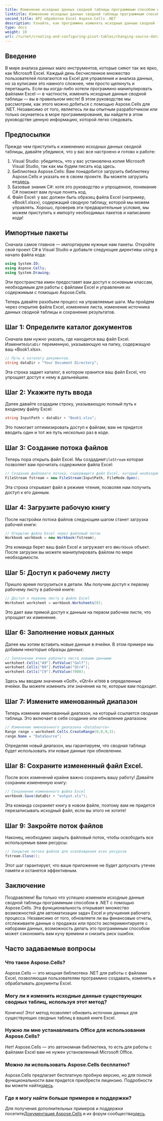 ```yaml
---
title: Изменение исходных данных сводной таблицы программным способом в .NET
linktitle: Изменение исходных данных сводной таблицы программным способом в .NET
second_title: API обработки Excel Aspose.Cells .NET
description: Узнайте, как программно изменять исходные данные сводной таблицы с помощью Aspose.Cells для .NET, воспользовавшись нашим подробным пошаговым руководством.
type: docs
weight: 10
url: /ru/net/creating-and-configuring-pivot-tables/changing-source-data/
---
```

## Введение
В мире анализа данных мало инструментов, которые сияют так же ярко, как Microsoft Excel. Каждый день бесчисленное множество пользователей полагаются на Excel для управления и анализа данных, но за кулисами это намного сложнее, чем просто щелкнуть и перетащить. Если вы когда-либо хотели программно манипулировать файлами Excel — в частности, изменить исходные данные сводной таблицы — вы в правильном месте! В этом руководстве мы рассмотрим, как этого можно добиться с помощью Aspose.Cells для .NET. Независимо от того, являетесь ли вы опытным разработчиком или только окунаетесь в море программирования, вы найдете в этом руководстве ценную информацию, которой легко следовать.
## Предпосылки
Прежде чем приступить к изменению исходных данных сводной таблицы, давайте убедимся, что у вас все настроено и готово к работе:
1. Visual Studio: убедитесь, что у вас установлена копия Microsoft Visual Studio, так как мы будем писать код здесь.
2. Библиотека Aspose.Cells: Вам понадобится загрузить библиотеку Aspose.Cells и указать ее в своем проекте. Вы можете загрузить ее[здесь](https://releases.aspose.com/cells/net/).
3. Базовые знания C#: хотя это руководство и упрощенное, понимание C# поможет вам лучше понять код.
4. Файл Excel: у вас должен быть образец файла Excel (например, «Book1.xlsx»), содержащий сводную таблицу, которой мы можем управлять.
Хорошо, проверив эти предварительные условия, мы можем приступить к импорту необходимых пакетов и написанию кода!
## Импортные пакеты
Сначала самое главное — импортируем нужные нам пакеты. Откройте свой проект C# в Visual Studio и добавьте следующие директивы using в начало файла кода:
```csharp
using System.IO;
using Aspose.Cells;
using System.Drawing;
```
Эти пространства имен предоставят вам доступ к основным классам, необходимым для работы с файлами Excel и управления их содержимым с помощью Aspose.Cells.

Теперь давайте разобьем процесс на управляемые шаги. Мы пройдем через открытие файла Excel, изменение листа, изменение источника данных сводной таблицы и сохранение результатов.
## Шаг 1: Определите каталог документов
 Сначала вам нужно указать, где находится ваш файл Excel. Измените`dataDir` переменную, указывающую на папку, содержащую ваш «Book1.xlsx».
```csharp
// Путь к каталогу документов.
string dataDir = "Your Document Directory";
```
Эта строка задает каталог, в котором хранится ваш файл Excel, что упрощает доступ к нему в дальнейшем.
## Шаг 2: Укажите путь ввода
Далее давайте создадим строку, указывающую полный путь к входному файлу Excel:
```csharp
string InputPath = dataDir + "Book1.xlsx";
```
Это помогает оптимизировать доступ к файлам; вам не придется вводить один и тот же путь несколько раз в коде.
## Шаг 3: Создание потока файлов
 Теперь пора открыть файл Excel. Мы создадим`FileStream` которая позволяет вам прочитать содержимое файла Excel:
```csharp
// Создание файлового потока, содержащего файл Excel, который необходимо открыть
FileStream fstream = new FileStream(InputPath, FileMode.Open);
```
Эта строка открывает файл в режиме чтения, позволяя нам получить доступ к его данным.
## Шаг 4: Загрузите рабочую книгу
После настройки потока файлов следующим шагом станет загрузка рабочей книги:
```csharp
// Открытие файла Excel через файловый поток
Workbook workbook = new Workbook(fstream);
```
 Эта команда берет ваш файл Excel и загружает его в`Workbook` объект. После загрузки вы можете манипулировать файлом по мере необходимости.
## Шаг 5: Доступ к рабочему листу
Пришло время погрузиться в детали. Мы получим доступ к первому рабочему листу в рабочей книге:
```csharp
// Доступ к первому листу в файле Excel
Worksheet worksheet = workbook.Worksheets[0];
```
Это дает вам прямой доступ к данным на первом рабочем листе, что упрощает их изменение.
## Шаг 6: Заполнение новых данных
Далее мы хотим вставить новые данные в ячейки. В этом примере мы добавим некоторые образцы данных:
```csharp
// Заполнение ячеек рабочего листа новыми данными
worksheet.Cells["A9"].PutValue("Golf");
worksheet.Cells["B9"].PutValue("Qtr4");
worksheet.Cells["C9"].PutValue(7000);
```
 Здесь мы вводим значения «Golf», «Qtr4» и`7000` в определенные ячейки. Вы можете изменить эти значения на те, которые вам подходят.
## Шаг 7: Измените именованный диапазон
Теперь изменим именованный диапазон, на который ссылается сводная таблица. Это включает в себя создание или обновление диапазона:
```csharp
// Изменение именованного диапазона «DataSource»
Range range = worksheet.Cells.CreateRange(0,0,9,3);
range.Name = "DataSource";
```
Определяя новый диапазон, мы гарантируем, что сводная таблица будет использовать эти новые данные при обновлении.
## Шаг 8: Сохраните измененный файл Excel.
После всех изменений крайне важно сохранить вашу работу! Давайте сохраним измененную книгу:
```csharp
// Сохранение измененного файла Excel
workbook.Save(dataDir + "output.xls");
```
Эта команда сохраняет книгу в новом файле, поэтому вам не придется перезаписывать исходный файл, если вы этого не хотите!
## Шаг 9: Закройте поток файлов
Наконец, необходимо закрыть файловый поток, чтобы освободить все используемые вами ресурсы:
```csharp
// Закрытие потока файлов для освобождения всех ресурсов
fstream.Close();
```
Этот шаг гарантирует, что ваше приложение не будет допускать утечек памяти и останется эффективным.
## Заключение
Поздравляем! Вы только что успешно изменили исходные данные сводной таблицы программным способом в .NET с помощью Aspose.Cells. Эта функциональность открывает множество возможностей для автоматизации задач Excel и улучшения рабочего процесса. Независимо от того, обновляете ли вы финансовые отчеты, отслеживаете данные о продажах или просто экспериментируете с наборами данных, возможность делать это программным способом может сэкономить вам кучу времени и снизить риск ошибок.

## Часто задаваемые вопросы
### Что такое Aspose.Cells?
Aspose.Cells — это мощная библиотека .NET для работы с файлами Excel, позволяющая пользователям программно создавать, изменять и обрабатывать документы Excel.
### Могу ли я изменить исходные данные существующих сводных таблиц, используя этот метод?
Конечно! Этот метод позволяет обновить источник данных для существующих сводных таблиц в вашей книге Excel.
### Нужно ли мне устанавливать Office для использования Aspose.Cells?
Нет! Aspose.Cells — это автономная библиотека, то есть для работы с файлами Excel вам не нужен установленный Microsoft Office.
### Можно ли использовать Aspose.Cells бесплатно?
Aspose.Cells предлагает бесплатную пробную версию, но для полной функциональности вам придется приобрести лицензию. Подробности вы можете найти[здесь](https://purchase.aspose.com/buy).
### Где я могу найти больше примеров и поддержки?
 Для получения дополнительных примеров и поддержки посетите[Документация Aspose.Cells](https://reference.aspose.com/cells/net/) и их форум сообщества[здесь](https://forum.aspose.com/c/cells/9).
